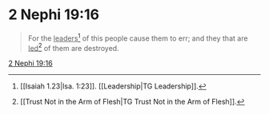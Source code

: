 # 2 Nephi 19:16

> For the <u>leaders</u>[^a] of this people cause them to err; and they that are <u>led</u>[^b] of them are destroyed.

[2 Nephi 19:16](https://www.churchofjesuschrist.org/study/scriptures/bofm/2-ne/19?lang=eng&id=p16#p16)


[^a]: [[Isaiah 1.23|Isa. 1:23]]. [[Leadership|TG Leadership]].  
[^b]: [[Trust Not in the Arm of Flesh|TG Trust Not in the Arm of Flesh]].  
